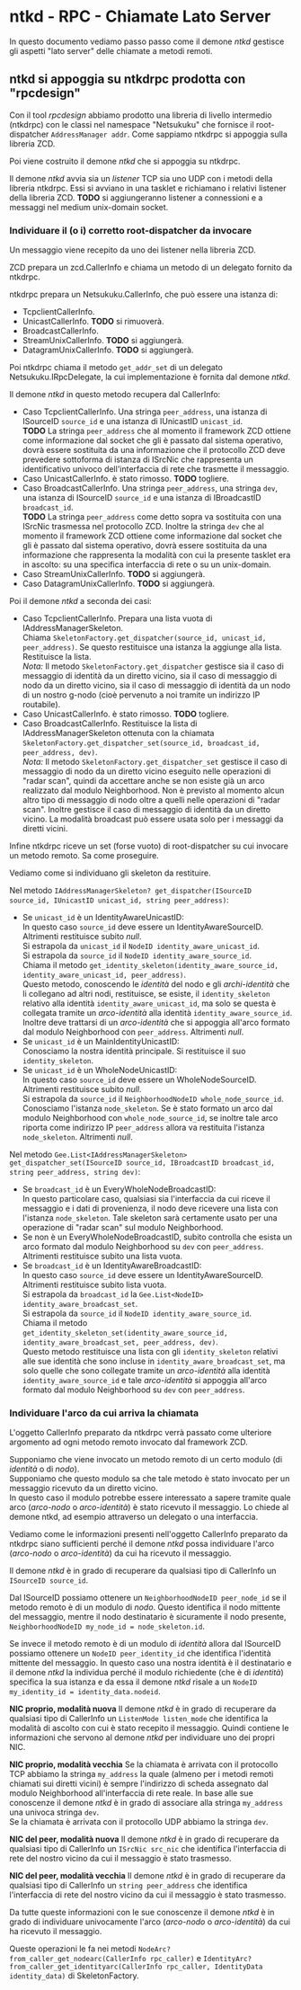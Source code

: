 # ntkd - RPC - Chiamate Lato Server

In questo documento vediamo passo passo come il demone *ntkd* gestisce gli aspetti "lato server" delle
chiamate a metodi remoti.

## ntkd si appoggia su ntkdrpc prodotta con "rpcdesign"

Con il tool *rpcdesign* abbiamo prodotto una libreria di livello intermedio (ntkdrpc) con le classi nel
namespace "Netsukuku" che fornisce il root-dispatcher `AddressManager addr`. Come sappiamo ntkdrpc si
appoggia sulla libreria ZCD.

Poi viene costruito il demone *ntkd* che si appoggia su ntkdrpc.

Il demone *ntkd* avvia sia un *listener* TCP sia uno UDP con i metodi della libreria ntkdrpc. Essi si
avviano in una tasklet e richiamano i relativi listener della libreria ZCD. **TODO** si aggiungeranno
listener a connessioni e a messaggi nel medium unix-domain socket.

### Individuare il (o i) corretto root-dispatcher da invocare

Un messaggio viene recepito da uno dei listener nella libreria ZCD.

ZCD prepara un zcd.CallerInfo e chiama un metodo di un delegato fornito da ntkdrpc.

ntkdrpc prepara un Netsukuku.CallerInfo, che può essere una istanza di:

*   TcpclientCallerInfo.
*   UnicastCallerInfo. **TODO** si rimuoverà.
*   BroadcastCallerInfo.
*   StreamUnixCallerInfo. **TODO** si aggiungerà.
*   DatagramUnixCallerInfo. **TODO** si aggiungerà.

Poi ntkdrpc chiama il metodo `get_addr_set` di un delegato Netsukuku.IRpcDelegate, la cui implementazione
è fornita dal demone *ntkd*.

Il demone *ntkd* in questo metodo recupera dal CallerInfo:

*   Caso TcpclientCallerInfo. Una stringa `peer_address`, una istanza di ISourceID `source_id` e una
    istanza di IUnicastID `unicast_id`.  
    **TODO** La stringa `peer_address` che al momento il framework ZCD ottiene come informazione dal
    socket che gli è passato dal sistema operativo, dovrà essere sostituita da una informazione che il
    protocollo ZCD deve prevedere sottoforma di istanza di ISrcNic che rappresenta un identificativo
    univoco dell'interfaccia di rete che trasmette il messaggio.
*   Caso UnicastCallerInfo. è stato rimosso. **TODO** togliere.
*   Caso BroadcastCallerInfo. Una stringa `peer_address`, una stringa `dev`, una istanza di ISourceID
    `source_id` e una istanza di IBroadcastID `broadcast_id`.  
    **TODO** La stringa `peer_address` come detto sopra va sostituita con una ISrcNic trasmessa nel
    protocollo ZCD. Inoltre la stringa `dev` che al momento il framework ZCD ottiene come informazione
    dal socket che gli è passato dal sistema operativo, dovrà essere sostituita da una informazione che
    rappresenta la modalità con cui la presente tasklet era in ascolto: su una specifica interfaccia di
    rete o su un unix-domain.
*   Caso StreamUnixCallerInfo. **TODO** si aggiungerà.
*   Caso DatagramUnixCallerInfo. **TODO** si aggiungerà.

Poi il demone *ntkd* a seconda dei casi:

*   Caso TcpclientCallerInfo. Prepara una lista vuota di IAddressManagerSkeleton.  
    Chiama `SkeletonFactory.get_dispatcher(source_id, unicast_id, peer_address)`. Se questo restituisce
    una istanza la aggiunge alla lista.  
    Restituisce la lista.  
    *Nota:* Il metodo `SkeletonFactory.get_dispatcher` gestisce sia il caso di messaggio di identità da
    un diretto vicino, sia il caso di messaggio di nodo da un diretto vicino, sia il caso di messaggio di
    identità da un nodo di un nostro g-nodo (cioè pervenuto a noi tramite un indirizzo IP routabile).
*   Caso UnicastCallerInfo. è stato rimosso. **TODO** togliere.
*   Caso BroadcastCallerInfo. Restituisce la lista di IAddressManagerSkeleton ottenuta con la
    chiamata `SkeletonFactory.get_dispatcher_set(source_id, broadcast_id, peer_address, dev)`.  
    *Nota:* Il metodo `SkeletonFactory.get_dispatcher_set` gestisce il caso di messaggio di nodo da un
    diretto vicino eseguito nelle operazioni di "radar scan", quindi da accettare anche se non esiste già
    un arco realizzato dal modulo Neighborhood. Non è previsto al momento alcun altro tipo di messaggio di
    nodo oltre a quelli nelle operazioni di "radar scan". Inoltre gestisce il caso di messaggio di identità
    da un diretto vicino. La modalità broadcast può essere usata solo per i messaggi da diretti vicini.

Infine ntkdrpc riceve un set (forse vuoto) di root-dispatcher su cui invocare un metodo remoto. Sa come
proseguire.

Vediamo come si individuano gli skeleton da restituire.

Nel metodo `IAddressManagerSkeleton? get_dispatcher(ISourceID source_id, IUnicastID unicast_id, string peer_address)`:

*   Se `unicast_id` è un IdentityAwareUnicastID:  
    In questo caso `source_id` deve essere un IdentityAwareSourceID. Altrimenti restituisce subito *null*.  
    Si estrapola da `unicast_id` il `NodeID identity_aware_unicast_id`.  
    Si estrapola da `source_id` il `NodeID identity_aware_source_id`.  
    Chiama il metodo `get_identity_skeleton(identity_aware_source_id, identity_aware_unicast_id, peer_address)`.  
    Questo metodo, conoscendo le *identità* del nodo e gli *archi-identità* che li collegano ad altri nodi,
    restituisce, se esiste, il `identity_skeleton` relativo alla identità `identity_aware_unicast_id`, ma
    solo se questa è collegata tramite un *arco-identità* alla identità `identity_aware_source_id`. Inoltre
    deve trattarsi di un *arco-identità* che si appoggia all'arco formato dal modulo Neighborhood
    con `peer_address`. Altrimenti *null*.
*   Se `unicast_id` è un MainIdentityUnicastID:  
    Conosciamo la nostra identità principale. Si restituisce il suo `identity_skeleton`.
*   Se `unicast_id` è un WholeNodeUnicastID:  
    In questo caso `source_id` deve essere un WholeNodeSourceID. Altrimenti restituisce subito *null*.  
    Si estrapola da `source_id` il `NeighborhoodNodeID whole_node_source_id`.  
    Conosciamo l'istanza `node_skeleton`. Se è stato formato un arco dal modulo Neighborhood con
    `whole_node_source_id`, se inoltre tale arco riporta come indirizzo IP `peer_address` allora va
    restituita l'istanza `node_skeleton`. Altrimenti *null*.

Nel metodo `Gee.List<IAddressManagerSkeleton> get_dispatcher_set(ISourceID source_id, IBroadcastID broadcast_id, string peer_address, string dev)`:

*   Se `broadcast_id` è un EveryWholeNodeBroadcastID:  
    In questo particolare caso, qualsiasi sia l'interfaccia da cui riceve il messaggio e i dati di
    provenienza, il nodo deve ricevere una lista con l'istanza `node_skeleton`. Tale skeleton sarà
    certamente usato per una operazione di "radar scan" sul modulo Neighborhood.
*   Se non è un EveryWholeNodeBroadcastID, subito controlla che esista un arco formato dal modulo
    Neighborhood su `dev` con `peer_address`. Altrimenti restituisce subito una lista vuota.
*   Se `broadcast_id` è un IdentityAwareBroadcastID:  
    In questo caso `source_id` deve essere un IdentityAwareSourceID. Altrimenti restituisce subito
    lista vuota.  
    Si estrapola da `broadcast_id` la `Gee.List<NodeID> identity_aware_broadcast_set`.  
    Si estrapola da `source_id` il `NodeID identity_aware_source_id`.  
    Chiama il metodo `get_identity_skeleton_set(identity_aware_source_id, identity_aware_broadcast_set, peer_address, dev)`.  
    Questo metodo restituisce una lista con gli `identity_skeleton` relativi alle sue identità che
    sono incluse in `identity_aware_broadcast_set`, ma solo quelle che sono collegate tramite
    un *arco-identità* alla identità `identity_aware_source_id` e tale *arco-identità* si appoggia
    all'arco formato dal modulo Neighborhood su `dev` con `peer_address`.

### Individuare l'arco da cui arriva la chiamata

L'oggetto CallerInfo preparato da ntkdrpc verrà passato come ulteriore argomento ad ogni metodo remoto
invocato dal framework ZCD.

Supponiamo che viene invocato un metodo remoto di un certo modulo (di *identità* o di *nodo*).  
Supponiamo che questo modulo sa che tale metodo è stato invocato per un messaggio ricevuto da un
diretto vicino.  
In questo caso il modulo potrebbe essere interessato a sapere tramite
quale arco (*arco-nodo* o *arco-identità*) è stato ricevuto il messaggio. Lo chiede al demone ntkd,
ad esempio attraverso un delegato o una interfaccia.

Vediamo come le informazioni presenti nell'oggetto CallerInfo preparato da ntkdrpc siano sufficienti
perché il demone *ntkd* possa individuare l'arco (*arco-nodo* o *arco-identità*) da cui ha ricevuto
il messaggio.

Il demone *ntkd* è in grado di recuperare da qualsiasi tipo di CallerInfo un `ISourceID source_id`.

Dal ISourceID possiamo ottenere un `NeighborhoodNodeID peer_node_id` se il metodo remoto è di un modulo
di *nodo*. Questo identifica il nodo mittente del messaggio, mentre il nodo destinatario è sicuramente
il nodo presente, `NeighborhoodNodeID my_node_id = node_skeleton.id`.

Se invece il metodo remoto è di un modulo di *identità* allora dal ISourceID possiamo ottenere un
`NodeID peer_identity_id` che identifica l'identità mittente del messaggio. In questo caso una nostra
identità è il destinatario e il demone *ntkd* la individua perché il modulo richiedente (che è di *identità*)
specifica la sua istanza e da essa il demone *ntkd* risale a un `NodeID my_identity_id = identity_data.nodeid`.

**NIC proprio, modalità nuova**
Il demone *ntkd* è in grado di recuperare da qualsiasi tipo di CallerInfo un `ListenMode listen_mode`
che identifica la modalità di ascolto con cui è stato recepito il messaggio. Quindi contiene
le informazioni che servono al demone *ntkd* per individuare uno dei propri NIC.

**NIC proprio, modalità vecchia**
Se la chiamata è arrivata con il protocollo TCP abbiamo la stringa `my_address` la quale (almeno
per i metodi remoti chiamati sui diretti vicini) è sempre l'indirizzo di scheda assegnato dal
modulo Neighborhood all'interfaccia di rete reale. In base alle sue conoscenze il demone *ntkd*
è in grado di associare alla stringa `my_address` una univoca stringa `dev`.  
Se la chiamata è arrivata con il protocollo UDP abbiamo la stringa `dev`.

**NIC del peer, modalità nuova**
Il demone *ntkd* è in grado di recuperare da qualsiasi tipo di CallerInfo un `ISrcNic src_nic` che
identifica l'interfaccia di rete del nostro vicino da cui il messaggio è stato trasmesso.

**NIC del peer, modalità vecchia**
Il demone *ntkd* è in grado di recuperare da qualsiasi tipo di CallerInfo un `string peer_address` che
identifica l'interfaccia di rete del nostro vicino da cui il messaggio è stato trasmesso.

Da tutte queste informazioni con le sue conoscenze il demone *ntkd* è in grado di individuare
univocamente l'arco (*arco-nodo* o *arco-identità*) da cui ha ricevuto il messaggio.

Queste operazioni le fa nei metodi `NodeArc? from_caller_get_nodearc(CallerInfo rpc_caller)` e
`IdentityArc? from_caller_get_identityarc(CallerInfo rpc_caller, IdentityData identity_data)`
di SkeletonFactory.

